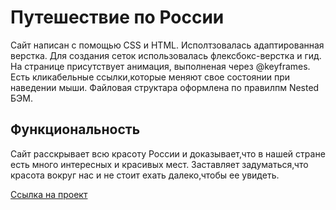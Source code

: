# Путешествие по России

Сайт написан с помощью CSS и HTML. Исполтзовалась адаптированная верстка. Для создания сеток использовалась флексбокс-верстка и гид. На странице присутствует анимация, выполненая через @keyframes. Есть кликабельные ссылки,которые меняют свое состоянии при наведении мыши. Файловая структара оформлена по правилпм Nested БЭМ.

## Функциональность
Сайт расскрывает всю красоту России и доказывает,что в нашей стране есть много интересных и красивых мест.
Заставляет задуматься,что красота вокруг нас и не стоит ехать далеко,чтобы ее увидеть.

[Ccылка на проeкт](https://aleksandrabolbat.github.io/russian-travel/)




